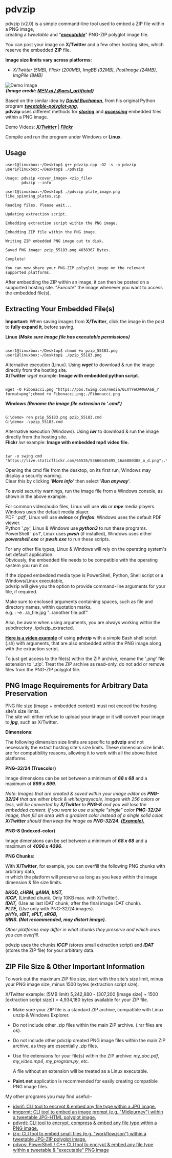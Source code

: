 # pdvzip
pdvzip (v2.0) is a simple command-line tool used to embed a ZIP file within a PNG image,  
creating a *tweetable* and "[***executable***](https://github.com/CleasbyCode/pdvzip#extracting-your-embedded-files)" PNG-ZIP polyglot image file.  

You can post your image on **X/Twitter** and a few other hosting sites, which reserve the embedded **ZIP** file.

**Image size limits vary across platforms:**

* *X/Twitter (5MB), Flickr (200MB), ImgBB (32MB), PostImage (24MB), ImgPile (8MB)*
  
![Demo Image](https://github.com/CleasbyCode/pdvzip/blob/main/demo_image/pzip_4436.png)  
***{Image credit: [MΞV.ai / @aest_artificial](https://twitter.com/aest_artificial)}*** 
 
Based on the similar idea by [***David Buchanan***](https://www.da.vidbuchanan.co.uk/), from his original Python program [***tweetable-polyglot-png***](https://github.com/DavidBuchanan314/tweetable-polyglot-png),  
**pdvzip** uses different methods for [***storing***](https://github.com/CleasbyCode/pdvzip#png-image-requirements-for-arbitrary-data-preservation) and [***accessing***](https://github.com/CleasbyCode/pdvzip#extracting-your-embedded-files) embedded files within a PNG image.  

Demo Videos: [***X/Twitter***](https://youtu.be/HlAoVHWoOO0) | [***Flickr***](https://youtu.be/xAEoU3C8HRA)

Compile and run the program under Windows or **Linux**.  

## Usage

```console
user1@linuxbox:~/Desktop$ g++ pdvzip.cpp -O2 -s -o pdvzip
user1@linuxbox:~/Desktop$ ./pdvzip

Usage: pdvzip <cover_image> <zip_file>
       pdvzip --info

user1@linuxbox:~/Desktop$ ./pdvzip plate_image.png like_spinning_plates.zip

Reading files. Please wait...

Updating extraction script.

Embedding extraction script within the PNG image.

Embedding ZIP file within the PNG image.

Writing ZIP embedded PNG image out to disk.

Saved PNG image: pzip_55183.png 4038367 Bytes.

Complete!

You can now share your PNG-ZIP polyglot image on the relevant supported platforms.

```
After embedding the ZIP within an image, it can then be posted on a supported hosting site. "*Execute*" the image whenever you want to access the embedded file(s).

## Extracting Your Embedded File(s)  
**Important:** When saving images from **X/Twitter**, click the image in the post to **fully expand it**, before saving.

**Linux** ***(Make sure image file has executable permissions)***
```console

user1@linuxbox:~/Desktop$ chmod +x pzip_55183.png
user1@linuxbox:~/Desktop$ ./pzip_55183.png

```  
Alternative execution (Linux).  Using ***wget*** to download & run the image directly from the hosting site.  
**X/Twitter** *wget* example: **Image with embedded python script**.
```console

wget -O Fibonacci.png "https://pbs.twimg.com/media/GLXTYeCWMAAA6B_?format=png";chmod +x Fibonacci.png;./Fibonacci.png

```   

**Windows** ***(Rename the image file extension to '.cmd')***
```console

G:\demo> ren pzip_55183.png pzip_55183.cmd
G:\demo> .\pzip_55183.cmd

```
Alternative execution (Windows).  Using ***iwr*** to download & run the image directly from the hosting site.  
**Flickr** *iwr* example: **Image with embedded mp4 video file.**
```console

iwr -o swing.cmd "https://live.staticflickr.com/65535/53660445495_16a6880388_o_d.png";.\swing.cmd

```

Opening the cmd file from the desktop, on its first run, Windows may display a security warning.  
Clear this by clicking '***More info***' then select '***Run anyway***'.  

To avoid security warnings, run the image file from a Windows console, as shown in the above example.  

For common video/audio files, Linux will use ***vlc*** or ***mpv*** media players. Windows uses the default media player.  
PDF '*.pdf*', Linux will use ***evince*** or ***firefox***. Windows uses the default PDF viewer.  
Python '*.py*', Linux & Windows use ***python3*** to run these programs.  
PowerShell '*.ps1*', Linux uses ***pwsh*** (if installed), Windows uses either ***powershell.exe*** or ***pwsh.exe*** to run these scripts.

For any other file types, Linux & Windows will rely on the operating system's set default application.  
Obviously, the embedded file needs to be compatible with the operating system you run it on.

If the zipped embedded media type is PowerShell, Python, Shell script or a Windows/Linux executable,  
pdvzip will give you the option to provide command-line arguments for your file, if required.  

Make sure to enclosed arguments containing spaces, such as file and directory names, within quotation marks,  
e.g. : -e ../a_file.jpg "../another file.pdf"  

Also, be aware when using arguments, you are always working within the subdirectory ./pdvzip_extracted.

[**Here is a video example**](https://asciinema.org/a/542549) of using **pdvzip** with a simple Bash shell script (.sh) with arguments, that are also embedded within the PNG image along with the extraction script.
  
To just get access to the file(s) within the ZIP archive, rename the '*.png*' file extension to '*.zip*'. Treat the ZIP archive as read-only, do not add or remove files from the PNG-ZIP polyglot file.

## PNG Image Requirements for Arbitrary Data Preservation


PNG file size (image + embedded content) must not exceed the hosting site's size limits.  
The site will either refuse to upload your image or it will convert your image to ***jpg***, such as X/Twitter.

**Dimensions:**

The following dimension size limits are specific to **pdvzip** and not necessarily the extact hosting site's size limits.
These dimension size limits are for compatibility reasons, allowing it to work with all the above listed platforms.

**PNG-32/24 (Truecolor)**

Image dimensions can be set between a minimum of ***68 x 68*** and a maximum of ***899 x 899***.

*Note: Images that are created & saved within your image editor as **PNG-32/24** that are either
black & white/grayscale, images with 256 colors or less, will be converted by **X/Twitter** to
**PNG-8** and you will lose the embedded content. If you want to use a simple "single" color
**PNG-32/24** image, then fill an area with a gradient color instead of a single solid color. 
**X/Twitter** should then keep the image as **PNG-32/24**. [**(Example).**](https://twitter.com/CleasbyCode/status/1694992647121965554)*
    
**PNG-8 (Indexed-color)**

Image dimensions can be set between a minimum of ***68 x 68*** and a maximum of ***4096 x 4096***.
        
**PNG Chunks:**  

With **X/Twitter**, for example, you can overfill the following PNG chunks with arbitrary data,  
in which the platform will preserve as long as you keep within the image dimension & file size limits.  

***bKGD, cHRM, gAMA, hIST,***  
***iCCP,*** (Limited chunk. Only 10KB max. with X/Twitter).  
***IDAT,*** (Use as last IDAT chunk, after the final image IDAT chunk).  
***PLTE,*** (Use only with PNG-32/24 images).  
***pHYs, sBIT, sPLT, sRGB,***   
***tRNS. (Not recommended, may distort image).***  

*Other platforms may differ in what chunks they preserve and which ones you can overfill.*
  
pdvzip uses the chunks ***iCCP*** (stores small extraction script) and ***IDAT*** (stores the ZIP file) for your arbitrary data.

## ZIP File Size & Other Important Information

To work out the maximum ZIP file size, start with the site's size limit, minus your PNG image size, minus 1500 bytes (extraction script size).  
  
X/Twitter example: (5MB limit) 5,242,880 - (307,200 [image size] + 1500 [extraction script size]) = 4,934,180 bytes available for your ZIP file.  

* Make sure your ZIP file is a standard ZIP archive, compatible with Linux unzip & Windows Explorer.
* Do not include other .zip files within the main ZIP archive. (.rar files are ok).
* Do not include other pdvzip created PNG image files within the main ZIP archive, as they are essentially .zip files.
* Use file extensions for your file(s) within the ZIP archive: *my_doc.pdf*, *my_video.mp4*, *my_program.py*, etc.
  
  A file without an extension will be treated as a Linux executable.      
* **Paint.net** application is recommended for easily creating compatible PNG image files.  

My other programs you may find useful:-

* [jdvrif: CLI tool to encrypt & embed any file type within a JPG image.](https://github.com/CleasbyCode/jdvrif)
* [imgprmt: CLI tool to embed an image prompt (e.g. "Midjourney") within a tweetable JPG-HTML polyglot image.](https://github.com/CleasbyCode/imgprmt)
* [pdvrdt: CLI tool to encrypt, compress & embed any file type within a PNG image.](https://github.com/CleasbyCode/pdvrdt)
* [jzp: CLI tool to embed small files (e.g. "workflow.json") within a tweetable JPG-ZIP polyglot image.](https://github.com/CleasbyCode/jzp)  
* [pdvps: PowerShell / C++ CLI tool to encrypt & embed any file type within a tweetable & "executable" PNG image](https://github.com/CleasbyCode/pdvps)  

##
